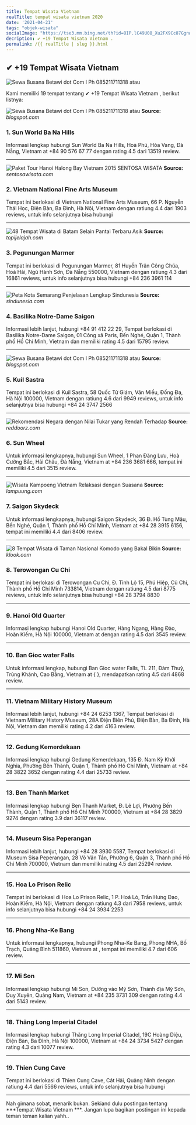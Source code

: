 ```yaml
---
title: Tempat Wisata Vietnam 
realTitle: tempat wisata vietnam 2020
date: '2021-04-21'
tags: "objek-wisata"
socialImage: "https://tse3.mm.bing.net/th?id=OIP.lC49U08_Xu2FX9Cc87GgnwHaLH&amp;pid=15.1"
decription: ✔ +19 Tempat Wisata Vietnam .
permalink: /{{ realTitle | slug }}.html
---
```


## ✔ +19 Tempat Wisata Vietnam 

![Sewa Busana Betawi dot Com I Ph 085211711318 atau ](https://4.bp.blogspot.com/-DP_kwDII7gw/U7BKksFXhRI/AAAAAAAACx8/x60IqDkgFn8/s1600/IMG_5738.JPG)



Kami memiliki 19 tempat tentang ✔ +19 Tempat Wisata Vietnam , berikut listnya:



![Sewa Busana Betawi dot Com I Ph 085211711318 atau ](https://tse1.mm.bing.net/th?id=OIP.coN7OrKn0i0e7cwHsGAbtwHaHa&amp;pid=15.1)
**Source:** _blogspot.com_


### 1. Sun World Ba Na Hills



Informasi lengkap hubungi Sun World Ba Na Hills, Hoà Phú, Hòa Vang, Đà Nẵng, Vietnam at +84 90 576 67 77 dengan rating 4.5 dari 13519 review.

---


![Paket Tour Hanoi Halong Bay Vietnam 2015  SENTOSA WISATA](https://tse1.mm.bing.net/th?id=OIP.4y6upcD308a-XtIFdnh5xQHaDZ&amp;pid=15.1)
**Source:** _sentosawisata.com_


### 2. Vietnam National Fine Arts Museum



Tempat ini berlokasi di Vietnam National Fine Arts Museum, 66 P. Nguyễn Thái Học, Điện Bàn, Ba Đình, Hà Nội, Vietnam dengan ratiung 4.4 dari 1903 reviews, untuk info selanjutnya bisa hubungi 

---


![48 Tempat Wisata di Batam Selain Pantai Terbaru Asik ](https://tse3.mm.bing.net/th?id=OIP.8FQKLzmeGURZx2YkBCZOlQHaFj&amp;pid=15.1)
**Source:** _topijelajah.com_


### 3. Pegunungan Marmer



Tempat ini berlokasi di Pegunungan Marmer, 81 Huyền Trân Công Chúa, Hoà Hải, Ngũ Hành Sơn, Đà Nẵng 550000, Vietnam dengan ratiung 4.3 dari 16861 reviews, untuk info selanjutnya bisa hubungi +84 236 3961 114

---


![ Peta Kota Semarang  Penjelasan Lengkap  Sindunesia](https://tse3.mm.bing.net/th?id=OIP.azY640Aw0sQLgJmF-y1A0AHaFP&amp;pid=15.1)
**Source:** _sindunesia.com_


### 4. Basilika Notre-Dame Saigon



Informasi lebih lanjut, hubungi +84 91 412 22 29, Tempat berlokasi di Basilika Notre-Dame Saigon, 01 Công xã Paris, Bến Nghé, Quận 1, Thành phố Hồ Chí Minh, Vietnam dan memiliki rating 4.5 dari 15795 review.

---


![Sewa Busana Betawi dot Com I Ph 085211711318 atau ](https://tse2.mm.bing.net/th?id=OIP.i6StW8sUv__j7xsjOqpzbwHaLI&amp;pid=15.1)
**Source:** _blogspot.com_


### 5. Kuil Sastra



Tempat ini berlokasi di Kuil Sastra, 58 Quốc Tử Giám, Văn Miếu, Đống Đa, Hà Nội 100000, Vietnam dengan ratiung 4.6 dari 9949 reviews, untuk info selanjutnya bisa hubungi +84 24 3747 2566

---


![Rekomendasi Negara dengan Nilai Tukar yang Rendah Terhadap ](https://tse4.mm.bing.net/th?id=OIP.9mpr3RiwCxG6NSOB0V-y_wHaDu&amp;pid=15.1)
**Source:** _reddoorz.com_


### 6. Sun Wheel



Untuk informasi lengkapnya, hubungi Sun Wheel, 1 Phan Đăng Lưu, Hoà Cường Bắc, Hải Châu, Đà Nẵng, Vietnam at +84 236 3681 666, tempat ini memiliki 4.5 dari 3515 review.

---


![Wisata Kampoeng Vietnam Relaksasi dengan Suasana ](https://tse2.mm.bing.net/th?id=OIP.9tC0khZ0sCDzH8htA0HRyAHaEN&amp;pid=15.1)
**Source:** _lampuung.com_


### 7. Saigon Skydeck



Untuk informasi lengkapnya, hubungi Saigon Skydeck, 36 Đ. Hồ Tùng Mậu, Bến Nghé, Quận 1, Thành phố Hồ Chí Minh, Vietnam at +84 28 3915 6156, tempat ini memiliki 4.4 dari 8406 review.

---


![8 Tempat Wisata di Taman Nasional Komodo yang Bakal Bikin ](https://tse4.mm.bing.net/th?id=OIP.4MELUc4ABxrZBgKAyzt66QHaD4&amp;pid=15.1)
**Source:** _klook.com_


### 8. Terowongan Cu Chi



Tempat ini berlokasi di Terowongan Cu Chi, Đ. Tỉnh Lộ 15, Phú Hiệp, Củ Chi, Thành phố Hồ Chí Minh 733814, Vietnam dengan ratiung 4.5 dari 8775 reviews, untuk info selanjutnya bisa hubungi +84 28 3794 8830

---


### 9. Hanoi Old Quarter



Informasi lengkap hubungi Hanoi Old Quarter, Hàng Ngang, Hàng Đào, Hoàn Kiếm, Hà Nội 100000, Vietnam at  dengan rating 4.5 dari 3545 review.

---


### 10. Ban Gioc water Falls



Untuk informasi lengkap, hubungi Ban Gioc water Falls, TL 211, Đàm Thuỷ, Trùng Khánh, Cao Bằng, Vietnam at {  }, mendapatkan rating 4.5 dari 4868 review.

---


### 11. Vietnam Military History Museum



Informasi lebih lanjut, hubungi +84 24 6253 1367, Tempat berlokasi di Vietnam Military History Museum, 28A Điện Biên Phủ, Điện Bàn, Ba Đình, Hà Nội, Vietnam dan memiliki rating 4.2 dari 4163 review.

---


### 12. Gedung Kemerdekaan



Informasi lengkap hubungi Gedung Kemerdekaan, 135 Đ. Nam Kỳ Khởi Nghĩa, Phường Bến Thành, Quận 1, Thành phố Hồ Chí Minh, Vietnam at +84 28 3822 3652 dengan rating 4.4 dari 25733 review.

---


### 13. Ben Thanh Market



Informasi lengkap hubungi Ben Thanh Market, Đ. Lê Lợi, Phường Bến Thành, Quận 1, Thành phố Hồ Chí Minh 700000, Vietnam at +84 28 3829 9274 dengan rating 3.9 dari 36117 review.

---


### 14. Museum Sisa Peperangan



Informasi lebih lanjut, hubungi +84 28 3930 5587, Tempat berlokasi di Museum Sisa Peperangan, 28 Võ Văn Tần, Phường 6, Quận 3, Thành phố Hồ Chí Minh 700000, Vietnam dan memiliki rating 4.5 dari 25294 review.

---


### 15. Hoa Lo Prison Relic



Tempat ini berlokasi di Hoa Lo Prison Relic, 1 P. Hoả Lò, Trần Hưng Đạo, Hoàn Kiếm, Hà Nội, Vietnam dengan ratiung 4.3 dari 7958 reviews, untuk info selanjutnya bisa hubungi +84 24 3934 2253

---


### 16. Phong Nha-Ke Bang



Untuk informasi lengkapnya, hubungi Phong Nha-Ke Bang, Phong NHA, Bố Trạch, Quảng Bình 511860, Vietnam at , tempat ini memiliki 4.7 dari 606 review.

---


### 17. Mi Son



Informasi lengkap hubungi Mi Son, Đường vào Mỹ Sơn, Thánh địa Mỹ Sơn, Duy Xuyên, Quảng Nam, Vietnam at +84 235 3731 309 dengan rating 4.4 dari 5143 review.

---


### 18. Thăng Long Imperial Citadel



Informasi lengkap hubungi Thăng Long Imperial Citadel, 19C Hoàng Diệu, Điện Bàn, Ba Đình, Hà Nội 100000, Vietnam at +84 24 3734 5427 dengan rating 4.3 dari 10077 review.

---


### 19. Thien Cung Cave



Tempat ini berlokasi di Thien Cung Cave, Cát Hải, Quảng Ninh dengan ratiung 4.4 dari 5566 reviews, untuk info selanjutnya bisa hubungi 

---









Nah gimana sobat, menarik bukan. Sekiand dulu postingan tentang ***Tempat Wisata Vietnam ***. Jangan lupa bagikan postingan ini kepada teman teman kalian yahh..
